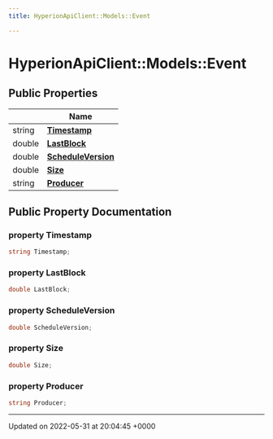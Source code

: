 ```yaml
---
title: HyperionApiClient::Models::Event

---
```


# HyperionApiClient::Models::Event





## Public Properties

|                | Name           |
| -------------- | -------------- |
| string | **[Timestamp](/Classes/class_hyperion_api_client_1_1_models_1_1_event.md#property-timestamp)**  |
| double | **[LastBlock](/Classes/class_hyperion_api_client_1_1_models_1_1_event.md#property-lastblock)**  |
| double | **[ScheduleVersion](/Classes/class_hyperion_api_client_1_1_models_1_1_event.md#property-scheduleversion)**  |
| double | **[Size](/Classes/class_hyperion_api_client_1_1_models_1_1_event.md#property-size)**  |
| string | **[Producer](/Classes/class_hyperion_api_client_1_1_models_1_1_event.md#property-producer)**  |

## Public Property Documentation

### property Timestamp

```csharp
string Timestamp;
```


### property LastBlock

```csharp
double LastBlock;
```


### property ScheduleVersion

```csharp
double ScheduleVersion;
```


### property Size

```csharp
double Size;
```


### property Producer

```csharp
string Producer;
```


-------------------------------

Updated on 2022-05-31 at 20:04:45 +0000